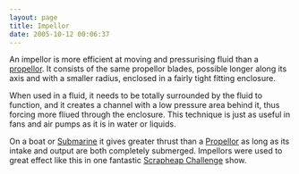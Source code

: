 ```yaml
---
layout: page
title: Impellor
date: 2005-10-12 00:06:37
---
```

<p>An impellor is more efficient at moving and pressurising fluid than a <a class="wiki" href="/wiki/propellor.html" title="Propellor">propellor</a>. It  consists of the same propellor blades, possible longer along its axis and with a smaller radius, enclosed in a fairly tight fitting enclosure.
</p>
<p>When used in a fluid, it needs to be totally surrounded by the fluid to function, and it creates a channel with a low pressure area behind it, thus forcing more fliued through the enclosure. This technique is just as useful in fans and air pumps as it is in water or liquids.
</p>
<p>On a boat or <a class="wiki" href="/wiki/submarine.html" title="SubMarine">Submarine</a> it gives greater thrust than a <a class="wiki" href="/wiki/propellor.html" title="Propellor">Propellor</a> as long as its intake and output are both completely submerged. Impellors were used to great effect like this in one fantastic <a class="wiki" href="/wiki/scrapheap_challenge.html" title="Quirky British Gameshow">Scrapheap Challenge</a> show.
</p>

